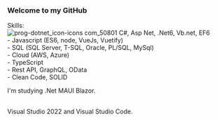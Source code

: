 ### Welcome to my GitHub
Skills: <br />
    ![prog-dotnet_icon-icons com_50801](https://user-images.githubusercontent.com/23399393/160919816-06082275-de14-48bd-8ee8-f8e57d7af3ee.png) C#, Asp Net, .Net6, Vb.net, EF6 <br />
    - Javascript (ES6, node, VueJs, Vuetify) <br />
    - SQL (SQL Server, T-SQL, Oracle, PL/SQL, MySql) <br />
    - Cloud (AWS, Azure) <br />
    - TypeScript <br />
    - Rest API, GraphQL, OData <br />
    - Clean Code, SOLID <br />

I'm studying .Net MAUI Blazor.<br /><br />

Visual Studio 2022 and Visual Studio Code.<br />
